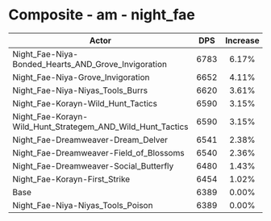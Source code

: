 # Composite - am - night_fae
| Actor | DPS | Increase |
|---|:---:|:---:|
|Night_Fae-Niya-Bonded_Hearts_AND_Grove_Invigoration|6783|6.17%|
|Night_Fae-Niya-Grove_Invigoration|6652|4.11%|
|Night_Fae-Niya-Niyas_Tools_Burrs|6620|3.61%|
|Night_Fae-Korayn-Wild_Hunt_Tactics|6590|3.15%|
|Night_Fae-Korayn-Wild_Hunt_Strategem_AND_Wild_Hunt_Tactics|6590|3.15%|
|Night_Fae-Dreamweaver-Dream_Delver|6541|2.38%|
|Night_Fae-Dreamweaver-Field_of_Blossoms|6540|2.36%|
|Night_Fae-Dreamweaver-Social_Butterfly|6480|1.43%|
|Night_Fae-Korayn-First_Strike|6454|1.02%|
|Base|6389|0.00%|
|Night_Fae-Niya-Niyas_Tools_Poison|6389|0.00%|
